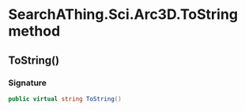 # SearchAThing.Sci.Arc3D.ToString method
## ToString()
### Signature
```csharp
public virtual string ToString()
```
